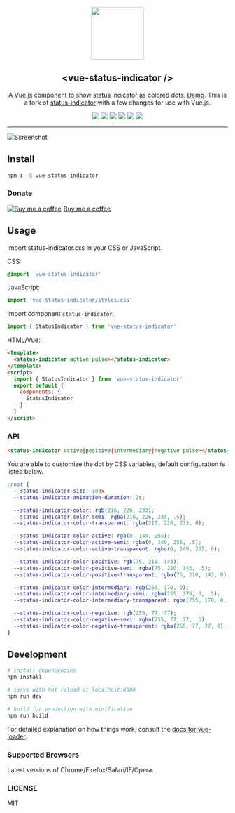 <p align="center">
  <a href="https://github.com/coderdiaz/vue-tiny-pagination">
    <img src="https://vuejs.org/images/logo.png" width="120">
  </a>
  <h2 align="center">&lt;vue-status-indicator /&gt;</h2>
</p>

<p align="center">
A Vue.js component to show status indicator as colored dots. <a href="https://coderdiaz.me/vue-status-indicator/">Demo</a>. This is a fork of <a href="https://github.com/tnhu/status-indicator">status-indicator</a> with a few changes for use with Vue.js.
</p>

<p align="center">
    <a href="https://npmjs.com/package/vue-status-indicator"><img src="https://img.shields.io/npm/dt/vue-status-indicator.svg?style=flat-square"></a>
    <a href="https://github.com/coderdiaz/vue-status-indicator/blob/master/LICENSE"><img src="https://img.shields.io/badge/license-MIT-blue.svg?style=flat-square"></a>
    <a href="https://github.com/coderdiaz/vue-status-indicator/stargazers"><img src="https://img.shields.io/github/stars/coderdiaz/vue-status-indicator.svg?style=flat-square"></a>
    <a href="http://npmjs.com/package/vue-status-indicator"><img src="https://img.shields.io/npm/v/vue-status-indicator.svg?style=flat-square"></a>
    <a href="http://npmjs.com/package/vue-status-indicator"><img src="https://img.shields.io/npm/dm/vue-status-indicator.svg?style=flat-square"></a>
    <a href="https://www.paypal.me/coderdiaz"><img src="https://img.shields.io/badge/invite-coffee-red.svg?style=flat-square"></a>
</a>

---

![Screenshot](https://i.imgur.com/v1vJ3Ue.gif)

## Install

```bash
npm i -S vue-status-indicator
```

### Donate

<a class="bmc-button" target="_blank" href="https://www.buymeacoffee.com/coderdiaz"><img src="https://www.buymeacoffee.com/assets/img/BMC-btn-logo.svg" alt="Buy me a coffee"><span style="margin-left:5px">Buy me a coffee</span></a>

## Usage
Import status-indicator.css in your CSS or JavaScript.

CSS:

```css
@import 'vue-status-indicator'
```

JavaScript:

```javascript
import 'vue-status-indicator/styles.css'
```

Import component `status-indicator`.

```javascript
import { StatusIndicator } from 'vue-status-indicator'
```

HTML/Vue:

```html
<template>
  <status-indicator active pulse></status-indicator>
</template>
<script>
  import { StatusIndicator } from 'vue-status-indicator'
  export default {
    components: {
      StatusIndicator
    }
  }
</script>
```

### API

```html
<status-indicator active|positive|intermediary|negative pulse></status-indicator>
```

You are able to customize the dot by CSS variables, default configuration is listed below.

```css
:root {
  --status-indicator-size: 10px;
  --status-indicator-animation-duration: 2s;

  --status-indicator-color: rgb(216, 226, 233);
  --status-indicator-color-semi: rgba(216, 226, 233, .5);
  --status-indicator-color-transparent: rgba(216, 226, 233, 0);

  --status-indicator-color-active: rgb(0, 149, 255);
  --status-indicator-color-active-semi: rgba(0, 149, 255, .5);
  --status-indicator-color-active-transparent: rgba(0, 149, 255, 0);

  --status-indicator-color-positive: rgb(75, 210, 143);
  --status-indicator-color-positive-semi: rgba(75, 210, 143, .5);
  --status-indicator-color-positive-transparent: rgba(75, 210, 143, 0);

  --status-indicator-color-intermediary: rgb(255, 170, 0);
  --status-indicator-color-intermediary-semi: rgba(255, 170, 0, .5);
  --status-indicator-color-intermediary-transparent: rgba(255, 170, 0, 0);

  --status-indicator-color-negative: rgb(255, 77, 77);
  --status-indicator-color-negative-semi: rgba(255, 77, 77, .5);
  --status-indicator-color-negative-transparent: rgba(255, 77, 77, 0);
}
```

## Development

``` bash
# install dependencies
npm install

# serve with hot reload at localhost:8080
npm run dev

# build for production with minification
npm run build
```

For detailed explanation on how things work, consult the [docs for vue-loader](http://vuejs.github.io/vue-loader).


### Supported Browsers

Latest versions of Chrome/Firefox/Safari/IE/Opera.

### LICENSE

MIT
